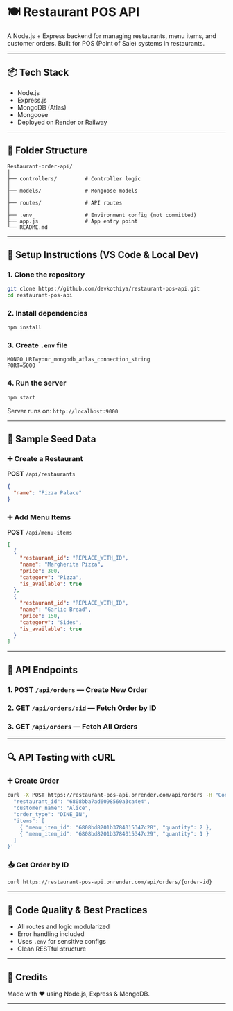 # 🍽️ Restaurant POS API

A Node.js + Express backend for managing restaurants, menu items, and customer orders. Built for POS (Point of Sale) systems in restaurants.

---

## 📦 Tech Stack

- Node.js
- Express.js
- MongoDB (Atlas)
- Mongoose
- Deployed on Render or Railway

---

## 📁 Folder Structure

```
Restaurant-order-api/
│
├── controllers/         # Controller logic
│
├── models/              # Mongoose models
│
├── routes/              # API routes
│
├── .env                 # Environment config (not committed)
├── app.js               # App entry point
└── README.md
```

---

## 🚀 Setup Instructions (VS Code & Local Dev)

### 1. Clone the repository
```bash
git clone https://github.com/devkothiya/restaurant-pos-api.git
cd restaurant-pos-api
```

### 2. Install dependencies
```bash
npm install
```

### 3. Create `.env` file
```env
MONGO_URI=your_mongodb_atlas_connection_string
PORT=5000
```

### 4. Run the server
```bash
npm start
```

Server runs on: `http://localhost:9000`

---

## 🌱 Sample Seed Data

### ➕ Create a Restaurant
**POST** `/api/restaurants`
```json
{
  "name": "Pizza Palace"
}
```

### ➕ Add Menu Items
**POST** `/api/menu-items`
```json
[
  {
    "restaurant_id": "REPLACE_WITH_ID",
    "name": "Margherita Pizza",
    "price": 300,
    "category": "Pizza",
    "is_available": true
  },
  {
    "restaurant_id": "REPLACE_WITH_ID",
    "name": "Garlic Bread",
    "price": 150,
    "category": "Sides",
    "is_available": true
  }
]
```

---

## 🔌 API Endpoints

### 1. **POST** `/api/orders` — Create New Order

### 2. **GET** `/api/orders/:id` — Fetch Order by ID

### 3. **GET** `/api/orders` — Fetch All Orders

---



## 🔍 API Testing with cURL

### ➕ Create Order
```bash
curl -X POST https://restaurant-pos-api.onrender.com/api/orders -H "Content-Type: application/json" -d '{
  "restaurant_id": "6808bba7ad6098560a3ca4e4",
  "customer_name": "Alice",
  "order_type": "DINE_IN",
  "items": [
    { "menu_item_id": "6808bd8201b3784015347c28", "quantity": 2 },
    { "menu_item_id": "6808bd8201b3784015347c29", "quantity": 1 }
  ]
}'
```

### 📥 Get Order by ID
```bash
curl https://restaurant-pos-api.onrender.com/api/orders/{order-id}
```

---



## 🧼 Code Quality & Best Practices

- All routes and logic modularized
- Error handling included
- Uses `.env` for sensitive configs
- Clean RESTful structure

---

## 👏 Credits

Made with ❤️ using Node.js, Express & MongoDB.

---